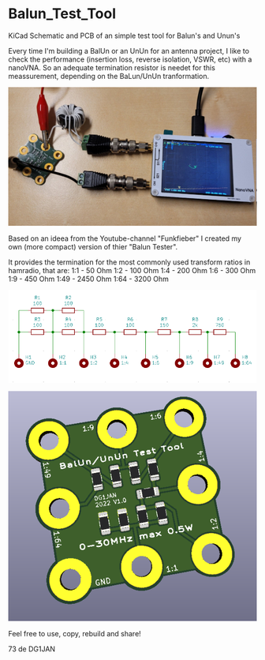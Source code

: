 # Balun_Test_Tool
KiCad Schematic and PCB of an simple test tool for Balun's and Unun's

Every time I'm building a BalUn or an UnUn for an antenna project, I like to check the performance (insertion loss, reverse isolation, VSWR,  etc) with a nanoVNA. So an adequate termination resistor is needet for this meassurement, depending on the BaLun/UnUn tranformation. 

![alt text](https://github.com/DG1JAN/Balun_Test_Tool/blob/main/pictures/example.jpg)

Based on an ideea from the Youtube-channel "Funkfieber" I created my own (more compact) version of thier "Balun Tester". 

It provides the termination for the most commonly used transform ratios in hamradio, that are:
1:1 - 50 Ohm
1:2 - 100 Ohm
1:4 - 200 Ohm
1:6 - 300 Ohm
1:9 - 450 Ohm
1:49 - 2450 Ohm
1:64 - 3200 Ohm

![alt text](https://github.com/DG1JAN/Balun_Test_Tool/blob/main/pictures/schematic.png)

![alt text](https://github.com/DG1JAN/Balun_Test_Tool/blob/main/pictures/3D_view.png)

Feel free to use, copy, rebuild and share!

73 de DG1JAN
